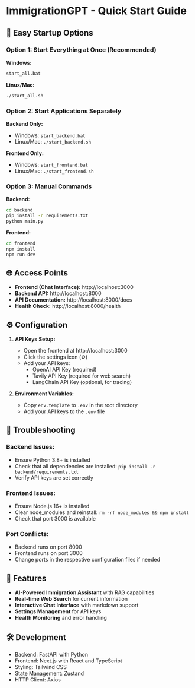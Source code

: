 # ImmigrationGPT - Quick Start Guide

## 🚀 Easy Startup Options

### Option 1: Start Everything at Once (Recommended)
**Windows:**
```bash
start_all.bat
```

**Linux/Mac:**
```bash
./start_all.sh
```

### Option 2: Start Applications Separately

**Backend Only:**
- Windows: `start_backend.bat`
- Linux/Mac: `./start_backend.sh`

**Frontend Only:**
- Windows: `start_frontend.bat` 
- Linux/Mac: `./start_frontend.sh`

### Option 3: Manual Commands

**Backend:**
```bash
cd backend
pip install -r requirements.txt
python main.py
```

**Frontend:**
```bash
cd frontend
npm install
npm run dev
```

## 🌐 Access Points

- **Frontend (Chat Interface):** http://localhost:3000
- **Backend API:** http://localhost:8000
- **API Documentation:** http://localhost:8000/docs
- **Health Check:** http://localhost:8000/health

## ⚙️ Configuration

1. **API Keys Setup:**
   - Open the frontend at http://localhost:3000
   - Click the settings icon (⚙️)
   - Add your API keys:
     - OpenAI API Key (required)
     - Tavily API Key (required for web search)
     - LangChain API Key (optional, for tracing)

2. **Environment Variables:**
   - Copy `env.template` to `.env` in the root directory
   - Add your API keys to the `.env` file

## 🔧 Troubleshooting

### Backend Issues:
- Ensure Python 3.8+ is installed
- Check that all dependencies are installed: `pip install -r backend/requirements.txt`
- Verify API keys are set correctly

### Frontend Issues:
- Ensure Node.js 16+ is installed
- Clear node_modules and reinstall: `rm -rf node_modules && npm install`
- Check that port 3000 is available

### Port Conflicts:
- Backend runs on port 8000
- Frontend runs on port 3000
- Change ports in the respective configuration files if needed

## 📝 Features

- **AI-Powered Immigration Assistant** with RAG capabilities
- **Real-time Web Search** for current information
- **Interactive Chat Interface** with markdown support
- **Settings Management** for API keys
- **Health Monitoring** and error handling

## 🛠️ Development

- Backend: FastAPI with Python
- Frontend: Next.js with React and TypeScript
- Styling: Tailwind CSS
- State Management: Zustand
- HTTP Client: Axios
